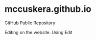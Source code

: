mccuskera.github.io
===================

GitHub Public Repository

Editing on the website. Using Edit 
